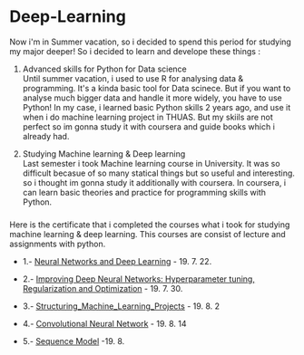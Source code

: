 # Deep-Learning

Now i'm in Summer vacation, so i decided to spend this period for studying my major deeper!
So i decided to learn and develope these things :

 1) Advanced skills for Python for Data science</br>
  Until summer vacation, i used to use R for analysing data & programming. It's a kinda basic tool for Data scinece. But if you want to    analyse much bigger data and handle it more widely, you have to use Python! 
  In my case, i learned basic Python skills 2 years ago, and use it when i do machine learning project in THUAS. But my skiils are not perfect so im gonna study it with coursera and guide books which i already had. 

 2) Studying Machine learning & Deep learning</br>
  Last semester i took Machine learning course in University. It was so difficult becasue of so many statical things but so useful and interesting. so i thought im gonna study it additionally with coursera. In coursera, i can learn basic theories and practice for programming skills with Python.
  

###
Here is the certificate that i completed the courses what i took for studying machine learning & deep learning. This courses are consist of lecture and assignments with python.</br>

* 1.- [Neural Networks and Deep Learning](Neural_Networks_and_Deep_Learning.pdf) - 19. 7. 22.

* 2.- [Improving Deep Neural Networks: Hyperparameter tuning, Regularization and Optimization](Coursera_Improving_Deep_Neural_Networks.pdf) - 19. 7. 30.

* 3.- [Structuring_Machine_Learning_Projects](Coursera_Structuring_Machine_Learning_Projects.pdf) - 19. 8. 2

* 4.- [Convolutional Neural Network](Coursera_convolutional_neural_network.pdf) - 19. 8. 14

* 5.- [Sequence Model](Coursera_sequence_model.pdf) -19. 8. 






                

